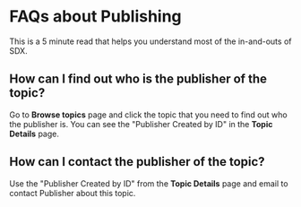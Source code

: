 # FAQs about Publishing

This is a 5 minute read that helps you understand most of the in-and-outs of SDX.

## How can I find out who is the publisher of the topic? ##

Go to **Browse topics** page and click the topic that you need to find out who the publisher is. You can see the "Publisher Created by ID" in the **Topic Details** page.

## How can I contact the publisher of the topic? ##

Use the "Publisher Created by ID" from the **Topic Details** page and email to contact Publisher about this topic.
